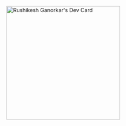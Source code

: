<a href="https://app.daily.dev/rdganorkars3"><img src="https://api.daily.dev/devcards/8ef2dc41ced942d5bca89a8b1e83b2d8.png?r=jkm" width="300" alt="Rushikesh Ganorkar's Dev Card"/></a>
